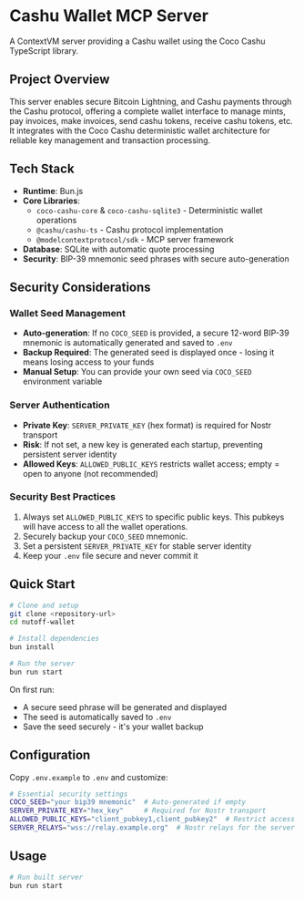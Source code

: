 # Cashu Wallet MCP Server

A ContextVM server providing a Cashu wallet using the Coco Cashu TypeScript library.

## Project Overview

This server enables secure Bitcoin Lightning, and Cashu payments through the Cashu protocol, offering a complete wallet interface to manage mints, pay invoices, make invoices, send cashu tokens, receive cashu tokens, etc. It integrates with the Coco Cashu deterministic wallet architecture for reliable key management and transaction processing.

## Tech Stack

- **Runtime**: Bun.js
- **Core Libraries**: 
  - `coco-cashu-core` & `coco-cashu-sqlite3` - Deterministic wallet operations
  - `@cashu/cashu-ts` - Cashu protocol implementation
  - `@modelcontextprotocol/sdk` - MCP server framework
- **Database**: SQLite with automatic quote processing
- **Security**: BIP-39 mnemonic seed phrases with secure auto-generation

## Security Considerations

### Wallet Seed Management
- **Auto-generation**: If no `COCO_SEED` is provided, a secure 12-word BIP-39 mnemonic is automatically generated and saved to `.env`
- **Backup Required**: The generated seed is displayed once - losing it means losing access to your funds
- **Manual Setup**: You can provide your own seed via `COCO_SEED` environment variable

### Server Authentication
- **Private Key**: `SERVER_PRIVATE_KEY` (hex format) is required for Nostr transport
- **Risk**: If not set, a new key is generated each startup, preventing persistent server identity
- **Allowed Keys**: `ALLOWED_PUBLIC_KEYS` restricts wallet access; empty = open to anyone (not recommended)

### Security Best Practices
1. Always set `ALLOWED_PUBLIC_KEYS` to specific public keys. This pubkeys will have access to all the wallet operations.
2. Securely backup your `COCO_SEED` mnemonic.
3. Set a persistent `SERVER_PRIVATE_KEY` for stable server identity
4. Keep your `.env` file secure and never commit it

## Quick Start

```bash
# Clone and setup
git clone <repository-url>
cd nutoff-wallet

# Install dependencies
bun install

# Run the server
bun run start
```

On first run:
- A secure seed phrase will be generated and displayed
- The seed is automatically saved to `.env`
- Save the seed securely - it's your wallet backup

## Configuration

Copy `.env.example` to `.env` and customize:

```bash
# Essential security settings
COCO_SEED="your bip39 mnemonic"  # Auto-generated if empty
SERVER_PRIVATE_KEY="hex_key"     # Required for Nostr transport
ALLOWED_PUBLIC_KEYS="client_pubkey1,client_pubkey2"  # Restrict access
SERVER_RELAYS="wss://relay.example.org"  # Nostr relays for the server
```

## Usage

```bash
# Run built server
bun run start
```